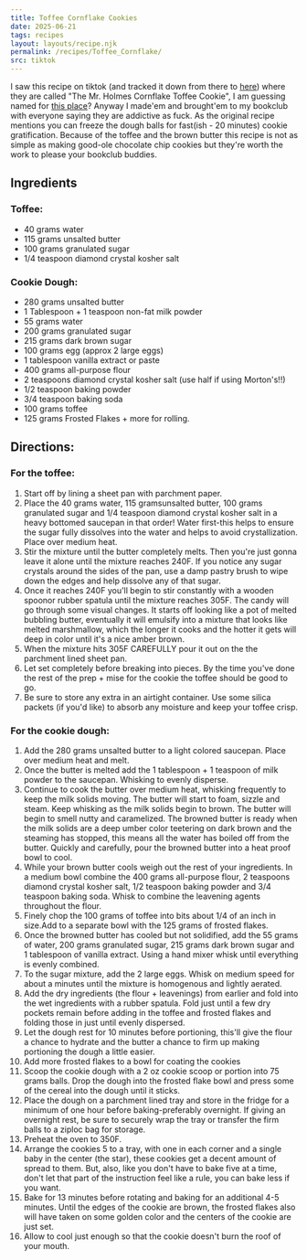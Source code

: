```yaml
---
title: Toffee Cornflake Cookies
date: 2025-06-21
tags: recipes
layout: layouts/recipe.njk
permalink: /recipes/Toffee_Cornflake/
src: tiktok
---
```

I saw this recipe on tiktok (and tracked it down from there to [here](https://ibakemistakes.substack.com/p/the-mrholmes-cornflake-toffee-cookie)) where they are called "The Mr. Holmes Cornflake Toffee Cookie", I am guessing named for [this place](https://mrholmesbakehouse.com/)? Anyway I made'em and brought'em to my bookclub with everyone saying they are addictive as fuck.  As the original recipe mentions you can freeze the dough balls for fast(ish - 20 minutes) cookie gratification. Because of the toffee and the brown butter this recipe is not as simple as making good-ole chocolate chip cookies but they're worth the work to please your bookclub buddies. 

## Ingredients
### Toffee:
*   40 grams water
*   115 grams unsalted butter
*   100 grams granulated sugar
*   1/4 teaspoon diamond crystal kosher salt
### Cookie Dough:
*   280 grams unsalted butter
*   1 Tablespoon + 1 teaspoon non-fat milk powder
*   55 grams water
*   200 grams granulated sugar
*   215 grams dark brown sugar
*   100 grams egg (approx 2 large eggs)
*   1 tablespoon vanilla extract or paste
*   400 grams all-purpose flour
*   2 teaspoons diamond crystal kosher salt (use half if using Morton's!!)
* 1/2 teaspoon baking powder
*   3/4 teaspoon baking soda
*   100 grams toffee
*   125 grams Frosted Flakes + more for rolling.
## Directions:
### For the toffee:
1. Start off by lining a sheet pan with parchment paper.
2. Place the 40 grams water, 115 gramsunsalted butter, 100 grams granulated sugar and 1/4 teaspoon diamond crystal kosher salt in a heavy bottomed saucepan in that order! Water first-this helps to ensure the sugar fully dissolves into the water and helps to avoid crystallization. Place over medium heat.
3. Stir the mixture until the butter completely melts. Then you're just gonna leave it alone until the mixture reaches 240F. If you notice any sugar crystals around the sides of the pan, use a damp pastry brush to wipe down the edges and help dissolve any of that sugar.
4. Once it reaches 240F you'll begin to stir constantly with a wooden spoonor rubber spatula until the mixture reaches 305F. The candy will go through some visual changes. It starts off looking like a pot of melted bubbling butter, eventually it will emulsify into a mixture that looks like melted marshmallow, which the longer it cooks and the hotter it gets will deep in color until it's a nice amber brown.
5. When the mixture hits 305F CAREFULLY pour it out on the the parchment lined sheet pan.
6. Let set completely before breaking into pieces. By the time you've done the rest of the prep + mise for the cookie the toffee should be good to go.
7. Be sure to store any extra in an airtight container. Use some silica packets (if you'd like) to absorb any moisture and keep your toffee crisp.
### For the cookie dough:
1. Add the 280 grams unsalted butter to a light colored saucepan. Place over medium heat and melt.
2. Once the butter is melted add the 1 tablespoon + 1 teaspoon of milk powder to the saucepan. Whisking to evenly disperse.
3. Continue to cook the butter over medium heat, whisking frequently to keep the milk solids moving. The butter will start to foam, sizzle and steam. Keep whisking as the milk solids begin to brown. The butter will begin to smell nutty and caramelized. The browned butter is ready when the milk solids are a deep umber color teetering on dark brown and the steaming has stopped, this means all the water has boiled off from the butter. Quickly and carefully, pour the browned butter into a heat proof bowl to cool.
4. While your brown butter cools weigh out the rest of your ingredients. In a medium bowl combine the 400 grams all-purpose flour, 2 teaspoons diamond crystal kosher salt, 1/2 teaspoon baking powder and 3/4 teaspoon baking soda. Whisk to combine the leavening agents throughout the flour.
5. Finely chop the 100 grams of toffee into bits about 1/4 of an inch in size.Add to a separate bowl with the 125 grams of frosted flakes.
6. Once the browned butter has cooled but not solidified, add the 55 grams of water, 200 grams granulated sugar, 215 grams dark brown sugar and 1 tablespoon of vanilla extract. Using a hand mixer whisk until everything is evenly combined.
7. To the sugar mixture, add the 2 large eggs. Whisk on medium speed for about a minutes until the mixture is homogenous and lightly aerated.
8. Add the dry ingredients (the flour + leavenings) from earlier and fold into the wet ingredients with a rubber spatula. Fold just until a few dry pockets remain before adding in the toffee and frosted flakes and folding those in just until evenly dispersed.
9. Let the dough rest for 10 minutes before portioning, this'll give the flour a chance to hydrate and the butter a chance to firm up making portioning the dough a little easier.
10. Add more frosted flakes to a bowl for coating the cookies
11. Scoop the cookie dough with a 2 oz cookie scoop or portion into 75 grams balls. Drop the dough into the frosted flake bowl and press some of the cereal into the dough until it sticks.
12. Place the dough on a parchment lined tray and store in the fridge for a minimum of one hour before baking-preferably overnight. If giving an overnight rest, be sure to securely wrap the tray or transfer the firm balls to a ziploc bag for storage.
13. Preheat the oven to 350F.
14. Arrange the cookies 5 to a tray, with one in each corner and a single baby in the center (the star), these cookies get a decent amount of spread to them. But, also, like you don't have to bake five at a time, don't let that part of the instruction feel like a rule, you can bake less if you want.
15. Bake for 13 minutes before rotating and baking for an additional 4-5 minutes. Until the edges of the cookie are brown, the frosted flakes also will have taken on some golden color and the centers of the cookie are just set.
16. Allow to cool just enough so that the cookie doesn't burn the roof of your mouth.
